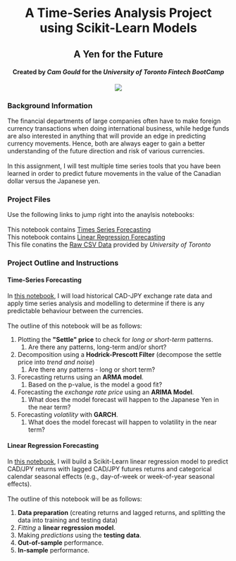 <h1 align="center">A Time-Series Analysis Project using Scikit-Learn Models</h1>
<h2 align="center"> A Yen for the Future </h2>
<h4 align="center"> Created by <em>Cam Gould</em> for the <em>University of Toronto Fintech BootCamp</em> </h4>

<p align="center">
  <img
    src="https://github.com/CamGould/Time_Series_Analysis/blob/main/Supplemental/unit-10-readme-photo.png.jpeg?raw=true"
  >
</p>

### Background Information
The financial departments of large companies often have to make foreign currency transactions when doing international business, while hedge funds are also interested in anything that will provide an edge in predicting currency movements. Hence, both are always eager to gain a better understanding of the future direction and risk of various currencies.
<br>
<br>
In this assignment, I will test multiple time series tools that you have been learned in order to predict future movements in the value of the Canadian dollar versus the Japanese yen.
<br>
### Project Files
Use the following links to jump right into the anaylsis notebooks:
<br>
<br>
This notebook contains [Times Series Forecasting](https://github.com/CamGould/Time_Series_Analysis/blob/main/Coding%20Notebooks/%5B1%5DTime_Series_Forecasting.ipynb)
<br>
This notebook contains [Linear Regression Forecasting](https://github.com/CamGould/Time_Series_Analysis/blob/main/Coding%20Notebooks/%5B2%5DLinear_Regression_Forecasting.ipynb)
<br>
This file conatins the [Raw CSV Data](https://github.com/CamGould/Time_Series_Analysis/blob/main/Raw%20Data/cad_jpy.csv) provided by *University of Toronto*
<br>
### Project Outline and Instructions
#### Time-Series Forecasting
In [this notebook](https://github.com/CamGould/Time_Series_Analysis/blob/main/Coding%20Notebooks/%5B1%5DTime_Series_Forecasting.ipynb), I will load historical CAD-JPY exchange rate data and apply time series analysis and modelling to determine if there is any predictable behaviour between the currencies.
<br>
<br>
The outline of this notebook will be as follows:
<br>
1. Plotting the **"Settle" price** to check for *long or short-term* patterns.
    1. Are there any patterns, long-term and/or short?
2. Decomposition using a **Hodrick-Prescott Filter** (decompose the settle price into *trend and noise*)
    1. Are there any patterns - long or short term?
3. Forecasting returns using an **ARMA model**. 
    1. Based on the p-value, is the model a good fit?
4. Forecasting the *exchange rate price* using an **ARIMA Model**.
    1. What does the model forecast will happen to the Japanese Yen in the near term?
5. Forecasting *volatility* with **GARCH**.
    1. What does the model forecast will happen to volatility in the near term?

#### Linear Regression Forecasting

In [this notebook](https://github.com/CamGould/Time_Series_Analysis/blob/main/Coding%20Notebooks/%5B2%5DLinear_Regression_Forecasting.ipynb), I will build a Scikit-Learn linear regression model to predict CAD/JPY returns with lagged CAD/JPY futures returns and categorical calendar seasonal effects (e.g., day-of-week or week-of-year seasonal effects).
<br>
<br>
The outline of this notebook will be as follows:
<br>
1. **Data preparation** (creating returns and lagged returns, and splitting the data into training and testing data)
2. *Fitting* a **linear regression model**.
3. Making *predictions* using the **testing data**.
4. **Out-of-sample** performance.
5. **In-sample** performance.
